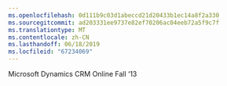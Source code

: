 ```yaml
---
ms.openlocfilehash: 0d111b9c03d1abeccd21d20433b1ec14a8f2a330
ms.sourcegitcommit: ad203331ee9737e82ef70206ac04eeb72a5f9c7f
ms.translationtype: MT
ms.contentlocale: zh-CN
ms.lasthandoff: 06/18/2019
ms.locfileid: "67234069"
---
```

Microsoft Dynamics CRM Online Fall ‘13